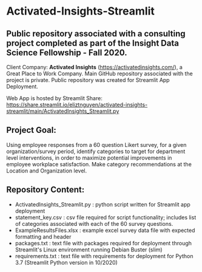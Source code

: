 # Activated-Insights-Streamlit
## Public repository associated with a consulting project completed as part of the Insight Data Science Fellowship - Fall 2020.
Client Company: **Activated Insights** (https://activatedinsights.com/), a Great Place to Work Company.
Main GitHub repository associated with the project is private.
Public repository was created for Streamlit App Deployment.

Web App is hosted by Streamlit Share: https://share.streamlit.io/eliztnguyen/activated-insights-streamlit/main/ActivatedInsights_Streamlit.py

## Project Goal:
Using employee responses from a 60 question Likert survey, for a given organization/survey period, identify categories to target for department level interventions, in order to maximize potential improvements in employee workplace satisfaction. Make category recommendations at the Location and Organization level.

## Repository Content:
* ActivatedInsights_Streamlit.py : python script written for Streamlit app deployment
* statement_key.csv : csv file required for script functionality; includes list of categories associated with each of the 60 survey questions.
* ExampleResultsFiles.xlsx : example excel survey data file with expected formatting and header
* packages.txt : text file with packages required for deployment through Streamlit's Linux environment running Debian Buster (slim)
* requirements.txt : text file with requirements for deployment for Python 3.7 (Streamlit Python version in 10/2020)



